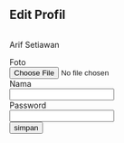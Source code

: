 <div class="grid-content">
    <h2 class="judul">Edit Profil</h2>
     <div class="profilepic">
    <img src="ok.jpg" alt="" class="imground" />
     <p>Arif Setiawan</p>
     </div>
     <form action="" method="POST">
     <div class="formgroup">
     <label for="foto">Foto</label>
     <div class="input"><input type="file" name="foto" id="foto" /></
    div>
     </div>
     <div class="formgroup">
     <label for="nama">Nama</label>
     <div class="input"><input type="text" name="nama" id="Nama" /></
    div>
     </div>
     <div class="formgroup">
     <label for="password">Password</label>
     <div class="input">
     <input type="password" name="password" id="password" />
     </div>
     </div>
     <div class="formgroup">
     <input type="submit" value="simpan" class="tmbSimpan" />
     </div>
     </form>
     </div>
